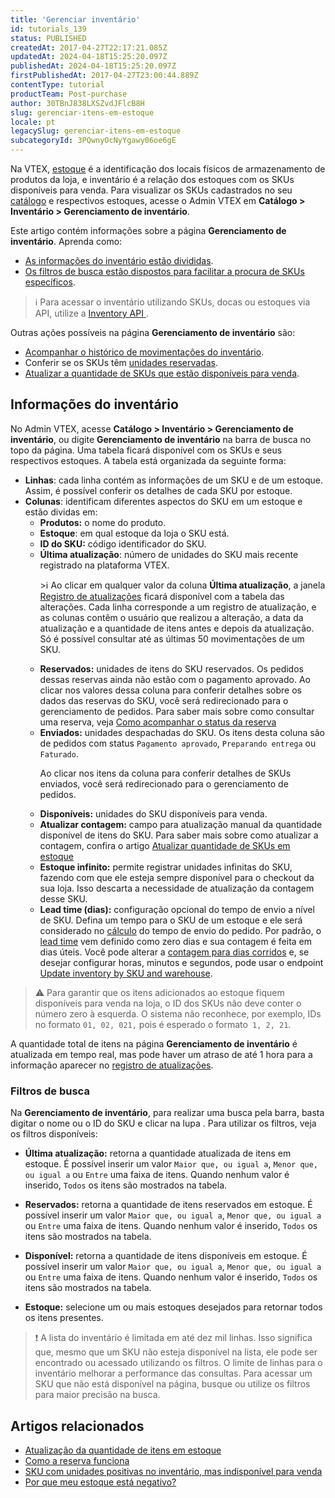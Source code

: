 ```yaml
---
title: 'Gerenciar inventário'
id: tutorials_139
status: PUBLISHED
createdAt: 2017-04-27T22:17:21.085Z
updatedAt: 2024-04-18T15:25:20.097Z
publishedAt: 2024-04-18T15:25:20.097Z
firstPublishedAt: 2017-04-27T23:00:44.889Z
contentType: tutorial
productTeam: Post-purchase
author: 30TBnJ838LXSZvdJFlcB8H
slug: gerenciar-itens-em-estoque
locale: pt
legacySlug: gerenciar-itens-em-estoque
subcategoryId: 3PQwnyOcNyYgawy06oe6gE
---
```


Na VTEX, [estoque](https://help.vtex.com/pt/tutorial/estoque--6oIxvsVDTtGpO7y6zwhGpb) é a identificação dos locais físicos de armazenamento de produtos da loja, e inventário é a relação dos estoques com os SKUs disponíveis para venda. Para visualizar os SKUs cadastrados no seu [catálogo](https://help.vtex.com/pt/tracks/catalogo-101--5AF0XfnjfWeopIFBgs3LIQ/3rA2tTpIoEXdv2nzC27zxR) e respectivos estoques, acesse o Admin VTEX em **Catálogo > Inventário > Gerenciamento de inventário**.

Este artigo contém informações sobre a página **Gerenciamento de inventário**. Aprenda como:

* [As informações do inventário estão divididas](#informacoes-do-inventario).
* [Os filtros de busca estão dispostos para facilitar a procura de SKUs específicos](#filtros-de-busca).

>ℹ️ Para acessar o inventário utilizando SKUs, docas ou estoques via API, utilize a [ Inventory API ](https://developers.vtex.com/docs/api-reference/logistics-api#put-/api/logistics/pvt/inventory/skus/-skuId-/warehouses/-warehouseId-).

Outras ações possíveis na página **Gerenciamento de inventário** são:

* [Acompanhar o histórico de movimentações do inventário](https://help.vtex.com/pt/tutorial/como-analisar-o-historico-de-movimentacoes-do-estoque--5AM7xbmMzmKSEQewakamc2).
* Conferir se os SKUs têm [unidades reservadas](https://help.vtex.com/pt/tutorial/como-a-reserva-funciona--tutorials_92#como-acompanhar-o-status-da-reserva).
* [Atualizar a quantidade de SKUs que estão disponíveis para venda](https://help.vtex.com/pt/tutorial/atualizar-quantidade-de-skus-em-estoque--IKMWjOjMcMqKusSGko8c0). 

## Informações do inventário

No Admin VTEX, acesse **Catálogo > Inventário > Gerenciamento de inventário**, ou digite **Gerenciamento de inventário** na barra de busca no topo da página. Uma tabela ficará disponível com os SKUs e seus respectivos estoques. A tabela está organizada da seguinte forma:

* **Linhas**: cada linha contém as informações de um SKU e de um estoque. Assim, é possível conferir os detalhes de cada SKU por estoque. 
* **Colunas**: identificam diferentes aspectos do SKU em um estoque e estão dividas em:
    * **Produtos:** o nome do produto.
    * **Estoque**: em qual estoque da loja o SKU está.
    * **ID do SKU:** código identificador do SKU.
    * **Última atualização**: número de unidades do SKU mais recente registrado na plataforma VTEX.<p>>ℹ️ Ao clicar em qualquer valor da coluna **Última atualização**, a janela [Registro de atualizações](https://help.vtex.com/pt/tutorial/historico-de-movimentacoes-do-inventario--5AM7xbmMzmKSEQewakamc2) ficará disponível com a tabela das alterações. Cada linha corresponde a um registro de atualização, e as colunas contêm o usuário que realizou a alteração, a data da atualização e a quantidade de itens antes e depois da atualização. Só é possível consultar até as últimas 50 movimentações de um SKU.</p>
    * **Reservados:** unidades de itens do SKU reservados. Os pedidos dessas reservas ainda não estão com o pagamento aprovado. 
    Ao clicar nos valores dessa coluna para conferir detalhes sobre os dados das reservas do SKU,  você será redirecionado para o gerenciamento de pedidos. Para saber mais sobre como consultar uma reserva, veja [Como acompanhar o status da reserva](https://help.vtex.com/pt/tutorial/how-does-reservation-work--tutorials_92#como-acompanhar-o-status-da-reserva)
    * **Enviados:** unidades despachadas do SKU. Os itens desta coluna são de pedidos com status `Pagamento aprovado`, `Preparando entrega` ou `Faturado`. <p>Ao clicar nos itens da coluna para conferir detalhes de SKUs enviados, você será redirecionado para o gerenciamento de pedidos.</p>
    * **Disponíveis:** unidades do SKU disponíveis para venda.
    * **Atualizar contagem:** campo para atualização manual da quantidade disponível de itens do SKU. Para saber mais sobre como atualizar a contagem, confira o artigo [Atualizar quantidade de SKUs em estoque](https://help.vtex.com/pt/tutorial/atualizar-quantidade-de-skus-em-estoque--IKMWjOjMcMqKusSGko8c0)
    * **Estoque infinito:** permite registrar unidades infinitas do SKU, fazendo com que ele esteja sempre disponível para o checkout da sua loja. Isso descarta a necessidade de atualização da contagem desse SKU.
    * **Lead time (dias):** configuração opcional do tempo de envio a nível de SKU. Defina um tempo para o SKU de um estoque e ele será considerado no [cálculo](https://help.vtex.com/pt/tutorial/como-funciona-o-calculo-de-envio--tutorials_116) do tempo de envio do pedido. Por padrão, o [lead time](https://help.vtex.com/pt/tutorial/lead_time-shipping-time-at-sku-level--16yv5Mkj6bTyWR1hCN2f4B) vem definido como zero dias e sua contagem é feita em dias úteis. Você pode alterar a [contagem para dias corridos](https://help.vtex.com/pt/tutorial/lead_time-shipping-time-at-sku-level--16yv5Mkj6bTyWR1hCN2f4B#configurar-a-contagem-do-lead-time-em-dias-do-calendario-opcional) e, se desejar configurar horas, minutos e segundos, pode usar o endpoint [Update inventory by SKU and warehouse](https://developers.vtex.com/docs/api-reference/logistics-api#put-/api/logistics/pvt/inventory/skus/-skuId-/warehouses/-warehouseId-).

>⚠️ Para garantir que os itens adicionados ao estoque fiquem disponíveis para venda na loja, o ID dos SKUs não deve conter o número zero à esquerda. O sistema não reconhece, por exemplo, IDs no formato `01, 02, 021,` pois é esperado o formato` 1, 2, 21`.

A quantidade total de itens na página **Gerenciamento de inventário** é atualizada em tempo real, mas pode haver um atraso de até 1 hora para a informação aparecer no [registro de atualizações](https://help.vtex.com/pt/tutorial/historico-de-movimentacoes-do-inventario--5AM7xbmMzmKSEQewakamc2).

### Filtros de busca

Na **Gerenciamento de inventário**, para realizar uma busca pela barra, basta digitar o nome ou o ID do SKU e clicar na lupa <i class="fa-solid fa-magnifying-glass"></i>. Para utilizar os filtros, veja os filtros disponíveis:

*   **Última atualização:** retorna a quantidade atualizada de itens em estoque. É possível inserir um valor `Maior que, ou igual a`, `Menor que, ou igual a` ou `Entre` uma faixa de itens. Quando nenhum valor é inserido, `Todos` os itens são mostrados na tabela.

*   **Reservados:** retorna a quantidade de itens reservados em estoque. É possível inserir um valor `Maior que, ou igual a`, `Menor que, ou igual a` ou `Entre` uma faixa de itens. Quando nenhum valor é inserido, `Todos` os itens são mostrados na tabela.

*   **Disponível:** retorna a quantidade de itens disponíveis em estoque. É possível inserir um valor `Maior que, ou igual a`, `Menor que, ou igual a` ou `Entre` uma faixa de itens. Quando nenhum valor é inserido, `Todos` os itens são mostrados na tabela.

*   **Estoque:** selecione um ou mais estoques desejados para retornar todos os itens presentes.

>❗ A lista do inventário é limitada em até dez mil linhas. Isso significa que, mesmo que um SKU não esteja disponível na lista, ele pode ser encontrado ou acessado utilizando os filtros. O limite de linhas para o inventário melhorar a performance das consultas. Para acessar um SKU que não está disponível na página, busque ou utilize os filtros para maior precisão na busca.

## Artigos relacionados

* [Atualização da quantidade de itens em estoque](https://help.vtex.com/pt/tutorial/como-atualizar-estoque--2MDwYV1COA6YuoiY22AyGo)
* [Como a reserva funciona](https://help.vtex.com/pt/tutorial/como-a-reserva-funciona--tutorials_92)
* [SKU com unidades positivas no inventário, mas indisponível para venda](https://help.vtex.com/pt/faq/sku-com-unidades-positivas-no-inventario-mas-indisponivel-para-venda--6HIEgJSYM8S05IyWHnIcOn)
* [Por que meu estoque está negativo?](https://help.vtex.com/pt/faq/por-que-meu-estoque-esta-negativo--frequentlyAskedQuestions_159)
